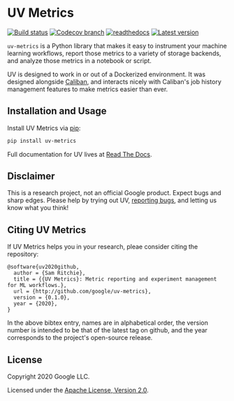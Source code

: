 # UV Metrics

[![Build status](https://img.shields.io/travis/google/uv-metrics/master.svg?maxAge=3600)](http://travis-ci.org/google/uv-metrics)
[![Codecov branch](https://img.shields.io/codecov/c/github/google/uv-metrics/master.svg?maxAge=3600)](https://codecov.io/github/google/uv-metrics)
[![readthedocs](https://img.shields.io/readthedocs/uv-metrics?maxAge=3600)](https://uv-metrics.readthedocs.io/en/latest/?badge=latest)
[![Latest version](https://img.shields.io/pypi/v/uv-metrics?maxAge=3600)](https://pypi.org/project/uv-metrics)

`uv-metrics` is a Python library that makes it easy to instrument your machine
learning workflows, report those metrics to a variety of storage backends, and
analyze those metrics in a notebook or script.

UV is designed to work in or out of a Dockerized environment. It was designed
alongside [Caliban](https://github.com/google/caliban), and interacts nicely
with Caliban's job history management features to make metrics easier than ever.

## Installation and Usage

Install UV Metrics via [pip](https://pypi.org/project/uv-metrics/):

```bash
pip install uv-metrics
```

Full documentation for UV lives at [Read The
Docs](https://uvmetrics.readthedocs.io/en/latest).

## Disclaimer

This is a research project, not an official Google product. Expect bugs and
sharp edges. Please help by trying out UV, [reporting
bugs](https://github.com/google/uv-metrics/issues), and letting us know what you
think!

## Citing UV Metrics

If UV Metrics helps you in your research, pleae consider citing the repository:

```
@software{uv2020github,
  author = {Sam Ritchie},
  title = {{UV Metrics}: Metric reporting and experiment management for ML workflows.},
  url = {http://github.com/google/uv-metrics},
  version = {0.1.0},
  year = {2020},
}
```

In the above bibtex entry, names are in alphabetical order, the version number
is intended to be that of the latest tag on github, and the year corresponds to
the project's open-source release.

## License

Copyright 2020 Google LLC.

Licensed under the [Apache License, Version 2.0](http://www.apache.org/licenses/LICENSE-2.0).
